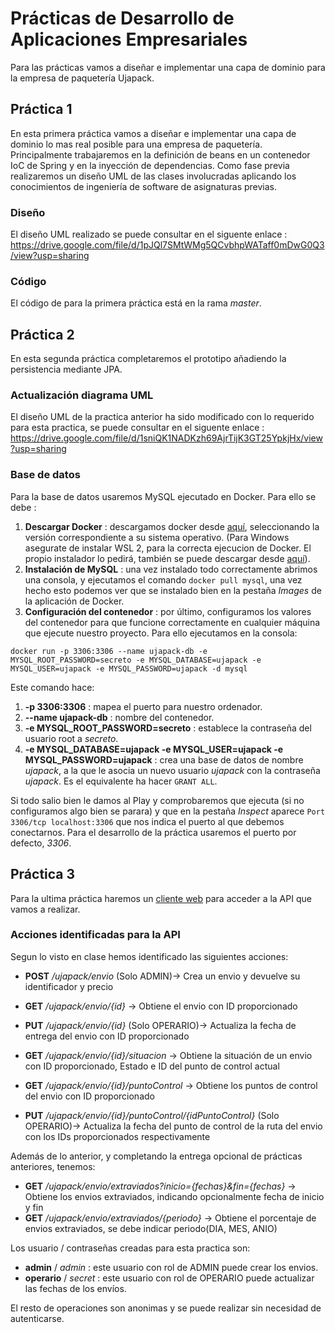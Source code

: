 # Prácticas de Desarrollo de Aplicaciones Empresariales
Para las prácticas vamos a diseñar e implementar una capa de dominio para la empresa de paquetería Ujapack.

## Práctica 1
En esta primera práctica vamos a diseñar e implementar una capa de dominio lo mas real posible
para una empresa de paquetería. Principalmente trabajaremos en la definición de beans en un
contenedor IoC de Spring y en la inyección de dependencias. Como fase previa realizaremos un
diseño UML de las clases involucradas aplicando los conocimientos de ingeniería de software de
asignaturas previas.

### Diseño
El diseño UML realizado se puede consultar en el siguente enlace :
https://drive.google.com/file/d/1pJQl7SMtWMg5QCvbhpWATaff0mDwG0Q3/view?usp=sharing

### Código
El código de para la primera práctica está en la rama _master_.

## Práctica 2
En esta segunda práctica completaremos el prototipo añadiendo la persistencia mediante JPA.

### Actualización diagrama UML
El diseño UML de la practica anterior ha sido modificado con lo requerido para esta practica, se puede consultar en el siguente enlace :
https://drive.google.com/file/d/1sniQK1NADKzh69AjrTijK3GT25YpkjHx/view?usp=sharing

### Base de datos
Para la base de datos usaremos MySQL ejecutado en Docker. Para ello se debe :

1. **Descargar Docker** : descargamos docker desde [aquí](https://www.docker.com/get-started), seleccionando la versión correspondiente a su sistema operativo. (Para Windows asegurate de instalar WSL 2, para la correcta ejecucion de Docker. El propio instalador lo pedirá, también se puede descargar desde [aquí](https://wslstorestorage.blob.core.windows.net/wslblob/wsl_update_x64.msi)).
2. **Instalación de MySQL** : una vez instalado todo correctamente abrimos una consola, y ejecutamos el comando `docker pull mysql`, una vez hecho esto podemos ver que se instalado bien en la pestaña _Images_ de la aplicación de Docker.
3. **Configuración del contenedor** : por último, configuramos los valores del contenedor para que funcione correctamente en cualquier máquina que ejecute nuestro proyecto. Para ello ejecutamos en la consola:
```
docker run -p 3306:3306 --name ujapack-db -e MYSQL_ROOT_PASSWORD=secreto -e MYSQL_DATABASE=ujapack -e MYSQL_USER=ujapack -e MYSQL_PASSWORD=ujapack -d mysql
```
Este comando hace:

1. **-p 3306:3306** : mapea el puerto para nuestro ordenador.
2. **--name ujapack-db** : nombre del contenedor.
3. **-e MYSQL_ROOT_PASSWORD=secreto** : establece la contraseña del usuario root a _secreto_.
4. **-e MYSQL_DATABASE=ujapack -e MYSQL_USER=ujapack -e MYSQL_PASSWORD=ujapack** : crea una base de datos de nombre _ujapack_, a la que le asocia un nuevo usuario _ujapack_ con la contraseña _ujapack_. Es el equivalente ha hacer `GRANT ALL`.

Si todo salio bien le damos al Play y comprobaremos que ejecuta (si no configuramos algo bien se parara) y que en la pestaña _Inspect_ aparece `Port 3306/tcp localhost:3306` que nos indica el puerto al que debemos conectarnos. Para el desarrollo de la práctica usaremos el puerto por defecto, _3306_.

## Práctica 3
Para la ultima práctica haremos un [cliente web](https://gitlab.com/sjm00010/dae-cliente-web) para acceder a la API que vamos a realizar.

### Acciones identificadas para la API
Segun lo visto en clase hemos identificado las siguientes acciones:
- **POST** */ujapack/envio* (Solo ADMIN)-> Crea un envio y devuelve su identificador y precio

- **GET** */ujapack/envio/{id}* -> Obtiene el envio con ID proporcionado
- **PUT** */ujapack/envio/{id}* (Solo OPERARIO)-> Actualiza la fecha de entrega del envio con ID proporcionado

- **GET** */ujapack/envio/{id}/situacion* -> Obtiene la situación de un envio con ID proporcionado, Estado e ID del punto de control actual

- **GET** */ujapack/envio/{id}/puntoControl* -> Obtiene los puntos de control del envio con ID proporcionado
- **PUT** */ujapack/envio/{id}/puntoControl/{idPuntoControl}* (Solo OPERARIO)-> Actualiza la fecha del punto de control de la ruta del envio con los IDs proporcionados respectivamente

Además de lo anterior, y completando la entrega opcional de prácticas anteriores, tenemos:
- **GET** */ujapack/envio/extraviados?inicio={fechas}&fin={fechas}* -> Obtiene los envios extraviados, indicando opcionalmente fecha de inicio y fin
- **GET** */ujapack/envio/extraviados/{periodo}* -> Obtiene el porcentaje de envios extraviados, se debe indicar periodo(DIA, MES, ANIO)

Los usuario / contraseñas creadas para esta practica son:
- **admin** / *admin* : este usuario con rol de ADMIN puede crear los envios.
- **operario** / *secret* : este usuario con rol de OPERARIO puede actualizar las fechas de los envíos.

El resto de operaciones son anonimas y se puede realizar sin necesidad de autenticarse.